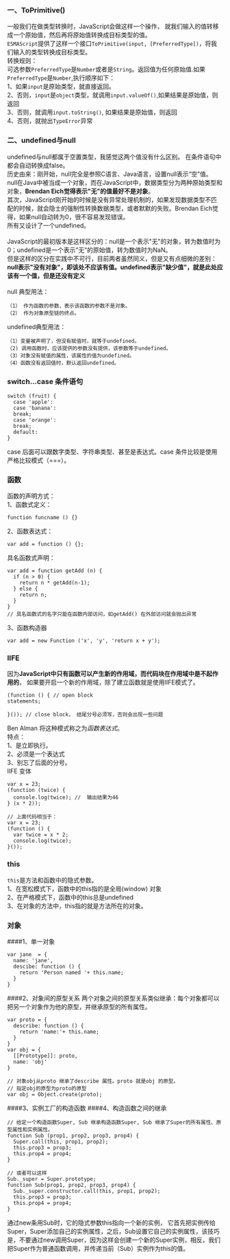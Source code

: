 ### 一、ToPrimitive()
一般我们在做类型转换时，JavaScript会做这样一个操作， 就我们输入的值转移成一个原始值，然后再将原始值转换成目标类型的值。<br/>
`ESMAScript`提供了这样一个接口`ToPrimitive(input, [PreferredType])`，将我们输入的类型转换成目标类型。<br/>
转换规则：<br/>
可选参数`PreferredType`是`Number`或者是`String`。返回值为任何原始值.如果`PreferredType`是`Number`,执行顺序如下：<br/>
1、如果`input`是原始类型，就直接返回。<br/>
2、否则，`input`是`object`类型，就调用`input.valueOf()`,如果结果是原始值，则返回<br/>
3、否则，就调用`input.toString()`, 如果结果是原始值，则返回<br/>
4、否则，就抛出`TypeError`异常<br/>

### 二、undefined与null
undefined与null都属于空置类型，我感觉这两个值没有什么区别。 在条件语句中都会自动转换成false。<br/>
历史由来：刚开始，null完全是参照C语言、Java语言，设置null表示“空”值。 null在Java中被当成一个对象，而在JavaScript中，数据类型分为两种原始类型和对象，**Brendan Eich觉得表示"无"的值最好不是对象**。<br/>
其次，JavaScript刚开始的时候是没有异常处理机制的，如果发现数据类型不匹配的时候，就会隐士的强制性转换数据类型，或者默默的失败。Brendan Eich觉得，如果null自动转为0，很不容易发现错误。<br/>
所有又设计了一个undefined。<br/><br/>
JavaScript的最初版本是这样区分的：null是一个表示"无"的对象，转为数值时为0；undefined是一个表示"无"的原始值，转为数值时为NaN。<br/>
但是这样的区分在实践中不可行，目前两者虽然同义，但是又有点细微的差别：**null表示"没有对象"，即该处不应该有值。undefined表示"缺少值"，就是此处应该有一个值，但是还没有定义**<br/><br/>
null 典型用法：
```
（1） 作为函数的参数，表示该函数的参数不是对象。
（2） 作为对象原型链的终点。
```
undefined典型用法：
```
（1）变量被声明了，但没有赋值时，就等于undefined。
（2) 调用函数时，应该提供的参数没有提供，该参数等于undefined。
（3）对象没有赋值的属性，该属性的值为undefined。
（4）函数没有返回值时，默认返回undefined。
```

### switch...case 条件语句
```
switch (fruit) {
  case 'apple':
  case 'banana':
  break;
  case 'orange':
  break;
  default:
}
```
case 后面可以跟数字类型、字符串类型、甚至是表达式。case 条件比较是使用严格比较模式（===）。

### 函数
函数的声明方式：<br/>
1、函数式定义：
```
function funcname () {}
```
2、函数表达式：
```
var add = function () {};
```
具名函数式声明：
```
var add = function getAdd (n) {
  if (n > 0) {
    return n * getAdd(n-1);
  } else {
    return n;
  }
}
// 具名函数式的名字只能在函数内部访问，如getAdd() 在外部访问就会抛出异常
```
3、函数构造器
```
var add = new Function ('x', 'y', 'return x + y');
```

### IIFE
因为**JavaScript中只有函数可以产生新的作用域，而代码块在作用域中是不起作用的**， 如果要开启一个新的作用域，除了建立函数就是使用IIFE模式了。
```
(function () { // open block
statements;

}()); // close block， 结尾分号必须写，否则会出现一些问题
```
Ben Alman 将这种模式称之为*函数表达式*。<br/>
特点：<br/>
1、是立即执行。<br/>
2、必须是一个表达式<br/>
3、别忘了后面的分号。<br/>
IIFE 变体
```
var x = 23;
(function (twice) {
  console.log(twice); //  输出结果为46
} (x * 2));

// 上面代码相当于：
var x = 23;
(function () {
  var twice = x * 2;
  console.log(twice);
}());
```


### this
`this`是方法和函数中的隐式参数。<br/>
1、在宽松模式下，函数中的this指的是全局(window) 对象<br/>
2、在严格模式下，函数中的this总是undefined<br/>
3、在对象的方法中，this指的就是方法所在的对象。

### 对象
####1、单一对象
```
var jane  = {
  name: 'jane',
  descibe: function () {
    return 'Person named '+ this.name;
  }
}
```
####2、对象间的原型关系
两个对象之间的原型关系类似继承：每个对象都可以把另一个对象作为他的原型，并继承原型的所有属性。
```
var proto = {
  describe: function () {
    return 'name:'+ this.name;
  }
}
var obj = {
  [[Prototype]]: proto,
  name: 'obj'
}

// 对象obj从proto 继承了describe 属性。proto 就是obj 的原型。
// 指定obj的原型为proto的原型
var obj = Object.create(proto);
```

####3、实例工厂的构造函数
####4、构造函数之间的继承
```
// 给定一个构造函数Super, Sub 继承构造函数Super, Sub 继承了Super的所有属性、原型属性和实例属性。
function Sub (prop1, prop2, prop3, prop4) {
  Super.call(this, prop1, prop2);
  this.prop3 = prop3;
  this.prop4 = prop4;
}

// 或者可以这样
Sub._super = Super.prototype;
function Sub(prop1, prop2, prop3, prop4) {
  Sub._super.constructor.call(this, prop1, prop2);
  this.prop3 = prop3;
  this.prop4 = prop4;
}
```
通过new条用Sub时，它的隐式参数this指向一个新的实例， 它首先把实例传给Super，Super添加自己的实例属性，之后，Sub设置它自己的实例属性，该技巧是，不要通过new调用Super，因为这样会创建一个新的Super实例，相反，我们把Super作为普通函数调用，并传递当前（Sub）实例作为this的值。
